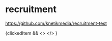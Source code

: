 # recruitment



https://github.com/knetikmedia/recruitment-test



{clickedItem &&
          <>
            <DeviceDetail
              devices={devices}
              item={clickedItem}
              visibleDetail={visibleDetail}
              setVisibleDetail={setVisibleDetail}
            />
            <DeviceEdit
              item={clickedItem}
              setVisibleEdit={setVisibleEdit}
              visibleEdit={visibleEdit}
              setVisibleDetail={setVisibleDetail}
            />
          </>
        }